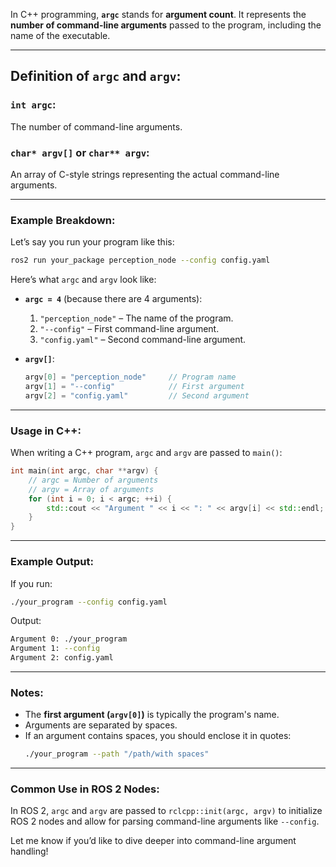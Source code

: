 In C++ programming, **`argc`** stands for **argument count**. It represents the **number of command-line arguments** passed to the program, including the name of the executable.

---

## **Definition of `argc` and `argv`:**

### **`int argc`**:  
The number of command-line arguments.

### **`char* argv[]` or `char** argv`**:  
An array of C-style strings representing the actual command-line arguments.

---

### **Example Breakdown:**
Let’s say you run your program like this:
```bash
ros2 run your_package perception_node --config config.yaml
```

Here’s what `argc` and `argv` look like:

- **`argc = 4`** (because there are 4 arguments):
  1. `"perception_node"` – The name of the program.
  2. `"--config"` – First command-line argument.
  3. `"config.yaml"` – Second command-line argument.

- **`argv[]`**:
  ```cpp
  argv[0] = "perception_node"     // Program name
  argv[1] = "--config"            // First argument
  argv[2] = "config.yaml"         // Second argument
  ```

---

### **Usage in C++:**

When writing a C++ program, `argc` and `argv` are passed to `main()`:
```cpp
int main(int argc, char **argv) {
    // argc = Number of arguments
    // argv = Array of arguments
    for (int i = 0; i < argc; ++i) {
        std::cout << "Argument " << i << ": " << argv[i] << std::endl;
    }
}
```

---

### **Example Output:**
If you run:
```bash
./your_program --config config.yaml
```

Output:
```bash
Argument 0: ./your_program
Argument 1: --config
Argument 2: config.yaml
```

---

### **Notes:**
- The **first argument (`argv[0]`)** is typically the program's name.
- Arguments are separated by spaces.
- If an argument contains spaces, you should enclose it in quotes:
  ```bash
  ./your_program --path "/path/with spaces"
  ```

---

### **Common Use in ROS 2 Nodes:**
In ROS 2, `argc` and `argv` are passed to `rclcpp::init(argc, argv)` to initialize ROS 2 nodes and allow for parsing command-line arguments like `--config`.

Let me know if you’d like to dive deeper into command-line argument handling!
